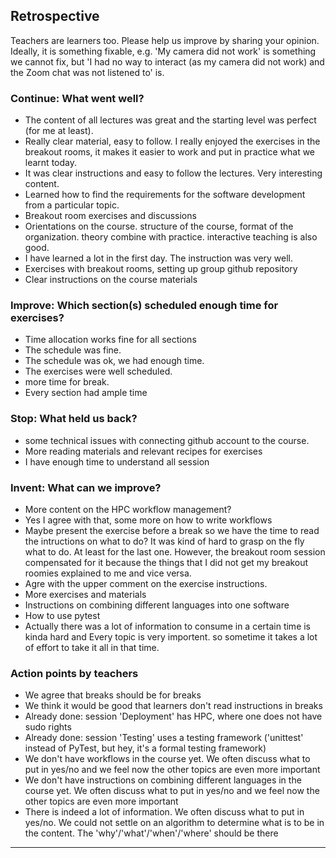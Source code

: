 ## Retrospective

Teachers are learners too. Please help us improve by sharing your opinion.
Ideally, it is something fixable, e.g. 'My camera did not work' is something
we cannot fix, but 'I had no way to interact (as my camera did not work) and the Zoom chat was not listened to' is.

### Continue: What went well?

- The content of all lectures was great and the starting level was perfect (for me at least).
- Really clear material, easy to follow. I really enjoyed the exercises in the breakout rooms, it makes it easier to work and put in practice what we learnt today.
- It was clear instructions and easy to follow the lectures. Very interesting content.
- Learned how to find the requirements for the software development from a particular topic.
- Breakout room exercises and discussions
- Orientations on the course. structure of the course, format of the organization. theory combine with practice. interactive teaching is also good.
- I have learned a lot in the first day. The instruction was very well.
- Exercises with breakout rooms, setting up group github repository
- Clear instructions on the course materials

### Improve: Which section(s) scheduled enough time for exercises?

- Time allocation works fine for all sections
- The schedule was fine.
- The schedule was ok, we had enough time.
- The exercises were well scheduled.
- more time for break.
- Every section had ample time

### Stop: What held us back?

- some technical issues with connecting github account to the course.
- More reading materials and relevant recipes for exercises
- I have enough time to understand all session

### Invent: What can we improve?

- More content on the HPC workflow management?
- Yes I agree with that, some more on how to write workflows
- Maybe present the exercise before a break so we have the time to read the intructions on what to do? It was kind of hard to grasp on the fly what to do. At least for the last one. However, the breakout room session compensated for it because the things that I did not get my breakout roomies explained to me and vice versa.
- Agre with the upper comment on the exercise instructions.
- More exercises and materials
- Instructions on combining different languages into one software
- How to use pytest
- Actually there was a lot of information to consume in a certain time is kinda hard and Every topic is very importent. so sometime it takes a lot of effort to take it all in that time.

### Action points by teachers

- We agree that breaks should be for breaks
- We think it would be good that learners don't read instructions in breaks
- Already done: session 'Deployment' has HPC, where one does not have sudo rights
- Already done: session 'Testing' uses a testing framework ('unittest' instead
  of PyTest, but hey, it's a formal testing framework)
- We don't have workflows in the course yet.
  We often discuss what to put in yes/no
  and we feel now the other topics are even more important
- We don't have instructions on combining different languages in the course yet.
  We often discuss what to put in yes/no
  and we feel now the other topics are even more important
- There is indeed a lot of information.
  We often discuss what to put in yes/no.
  We could not settle on an algorithm to determine what is to be in the content.
  The 'why'/'what'/'when'/'where' should be there

---
